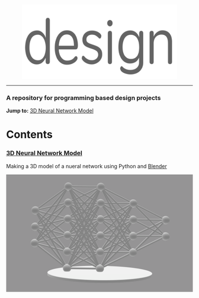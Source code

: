 <div align="center">
  <a href="https://github.com/andrewtavis/design"><img src="https://raw.githubusercontent.com/andrewtavis/design/master/resources/design_logo.png" width="420" height="200"></a>
</div>

--------------------------------------

### A repository for programming based design projects

**Jump to:** [3D Neural Network Model](#3d-neural-network-model)

# Contents

### [3D Neural Network Model](https://github.com/andrewtavis/design/tree/main/neural_network_blender_model)
Making a 3D model of a nueral network using Python and [Blender](https://www.blender.org/)

<p align="middle">
  <img src="https://raw.githubusercontent.com/andrewtavis/design/main/resources/gh_images/neural_network_model.png" width="600" />
</p>